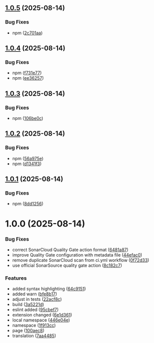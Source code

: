 ## [1.0.5](https://github.com/HectorIFC/hc-lisp/compare/v1.0.4...v1.0.5) (2025-08-14)


### Bug Fixes

* npm ([2c701aa](https://github.com/HectorIFC/hc-lisp/commit/2c701aae413cad1e1ac4726ab02656c57b5ad724))

## [1.0.4](https://github.com/HectorIFC/hc-lisp/compare/v1.0.3...v1.0.4) (2025-08-14)


### Bug Fixes

* npm ([f731e77](https://github.com/HectorIFC/hc-lisp/commit/f731e77a4b1e0ec874c3fa480cd66f8b72db5d19))
* npm ([ee36257](https://github.com/HectorIFC/hc-lisp/commit/ee36257e13b261df0c62de03433f39066ef4d3ee))

## [1.0.3](https://github.com/HectorIFC/hc-lisp/compare/v1.0.2...v1.0.3) (2025-08-14)


### Bug Fixes

* npm ([106be0c](https://github.com/HectorIFC/hc-lisp/commit/106be0c564a1f8a1e8d5b7f302315d845cb29b8a))

## [1.0.2](https://github.com/HectorIFC/hc-lisp/compare/v1.0.1...v1.0.2) (2025-08-14)


### Bug Fixes

* npm ([56a975e](https://github.com/HectorIFC/hc-lisp/commit/56a975e3992a8bdd207d5086b456fa35f2706712))
* npm ([d1341f3](https://github.com/HectorIFC/hc-lisp/commit/d1341f3c6f51f0a62b21730351a9aa5630f1782a))

## [1.0.1](https://github.com/HectorIFC/hc-lisp/compare/v1.0.0...v1.0.1) (2025-08-14)


### Bug Fixes

* npm ([8dd1256](https://github.com/HectorIFC/hc-lisp/commit/8dd12569462dfca59e18954683f959bb54f23de3))

# 1.0.0 (2025-08-14)


### Bug Fixes

* correct SonarCloud Quality Gate action format ([6481a87](https://github.com/HectorIFC/hc-lisp/commit/6481a87449970c5ce175f71546a65bf483ea500c))
* improve Quality Gate configuration with metadata file ([44efac0](https://github.com/HectorIFC/hc-lisp/commit/44efac0f70c965b8ee529e442fdc477506a1269d))
* remove duplicate SonarCloud scan from ci.yml workflow ([0f72d33](https://github.com/HectorIFC/hc-lisp/commit/0f72d331c8abdd4ffe9f15216d0839d542a8bb5b))
* use official SonarSource quality gate action ([8c182c7](https://github.com/HectorIFC/hc-lisp/commit/8c182c72e40416581987eba78beb7dab2e239fc7))


### Features

* added syntax highlighting ([64c9151](https://github.com/HectorIFC/hc-lisp/commit/64c9151e2b696a850539571d8430ba653bf1fe23))
* added warn ([bfe8b17](https://github.com/HectorIFC/hc-lisp/commit/bfe8b1713befc632a384fb38c5282b418626df8f))
* adjust in tests ([22acf8c](https://github.com/HectorIFC/hc-lisp/commit/22acf8ce070edb983ac2b47cd49481a7d58ae193))
* build ([3a5221d](https://github.com/HectorIFC/hc-lisp/commit/3a5221d6f97b1983f20c46e0fd221308a2aabf9b))
* eslint added ([95cbef7](https://github.com/HectorIFC/hc-lisp/commit/95cbef717eeb7ab4c8ac19046d497d3fae668bb4))
* extension changed ([6e1d361](https://github.com/HectorIFC/hc-lisp/commit/6e1d36110fe784b1b8fb740aad43780aaae9d6a7))
* local namespace ([446e04e](https://github.com/HectorIFC/hc-lisp/commit/446e04e6e5861ba9f484ec7b6627e50894e14780))
* namespace ([1f913cc](https://github.com/HectorIFC/hc-lisp/commit/1f913ccb0c87a789252efaaab55170818a7665e4))
* page ([100aec8](https://github.com/HectorIFC/hc-lisp/commit/100aec86d9e2f816b81ec347bf52d2371bfc9d39))
* translation ([7aa4485](https://github.com/HectorIFC/hc-lisp/commit/7aa448520c8f4de1335389fd9ad6f98fd498d34a))
